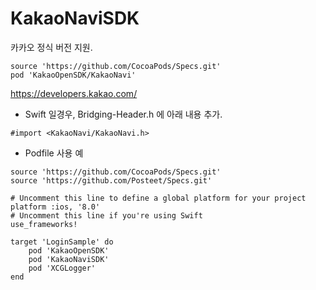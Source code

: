 # KakaoNaviSDK

카카오 정식 버전 지원.
```
source 'https://github.com/CocoaPods/Specs.git'
pod 'KakaoOpenSDK/KakaoNavi'
```

https://developers.kakao.com/

- Swift 일경우, Bridging-Header.h 에 아래 내용 추가.
```
#import <KakaoNavi/KakaoNavi.h>
```

- Podfile 사용 예
```
source 'https://github.com/CocoaPods/Specs.git'
source 'https://github.com/Posteet/Specs.git'

# Uncomment this line to define a global platform for your project
platform :ios, '8.0'
# Uncomment this line if you're using Swift
use_frameworks!

target 'LoginSample' do
    pod 'KakaoOpenSDK'
    pod 'KakaoNaviSDK'
    pod 'XCGLogger'
end
```
